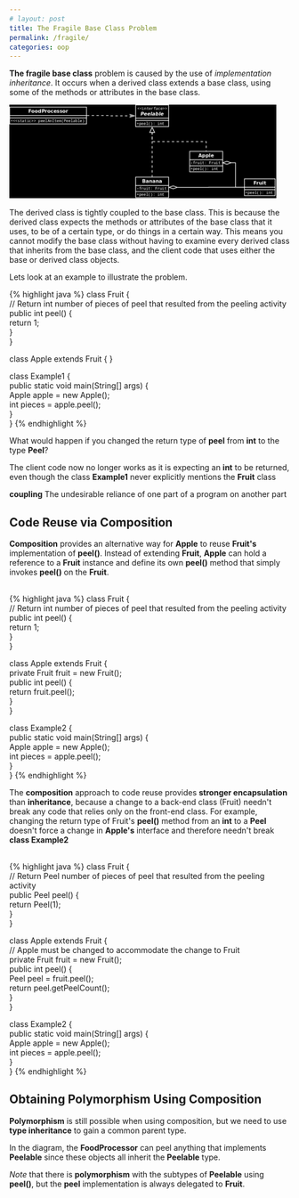 ```yaml
---
# layout: post
title: The Fragile Base Class Problem
permalink: /fragile/
categories: oop
---
```

**The fragile base class** problem is caused by the use of _implementation inheritance_. It occurs when a derived class extends a base class, using some of the methods or attributes in the base class.

![Fragile Base Class UML](/assets/fragile_base_class_uml.png)

The derived class is tightly coupled to the base class. This is because the derived class expects the methods or attributes of the base class that it uses, to be of a certain type, or do things in a certain way. This means you cannot modify the base class without having to examine every derived class that inherits from the base class, and the client code that uses either the base or derived class objects.

Lets look at an example to illustrate the problem.

{% highlight java %}
class Fruit {  
  // Return int number of pieces of peel that resulted from the peeling activity  
  public int peel() {  
    return 1;  
  }  
}  
  
class Apple extends Fruit { }  
  
class Example1 {  
  public static void main(String[] args) {  
    Apple apple = new Apple();  
    int pieces = apple.peel();  
  }  
}
{% endhighlight %}

What would happen if you changed the return type of **peel** from **int** to the type **Peel**?

The client code now no longer works as it is expecting an **int** to be returned, even though the class **Example1** never explicitly mentions the **Fruit** class

__coupling__ The undesirable reliance of one part of a program on another part

Code Reuse via Composition
--------------------------

**Composition** provides an alternative way for **Apple** to reuse **Fruit's** implementation of **peel()**. Instead of extending **Fruit**, **Apple** can hold a reference to a **Fruit** instance and define its own **peel()** method that simply invokes **peel()** on the **Fruit**.

   
{% highlight java %}
class Fruit {  
  // Return int number of pieces of peel that resulted from the peeling activity  
  public int peel() {  
    return 1;  
  }  
}  
  
class Apple extends Fruit {  
  private Fruit fruit = new Fruit();  
  public int peel() {  
    return fruit.peel();  
  }  
}  
  
class Example2 {  
  public static void main(String[] args) {  
    Apple apple = new Apple();  
    int pieces = apple.peel();  
  }  
}
{% endhighlight %}

The **composition** approach to code reuse provides **stronger encapsulation** than **inheritance**, because a change to a back-end class (Fruit) needn't break any code that relies only on the front-end class. For example, changing the return type of Fruit's **peel()** method from an **int** to a **Peel** doesn't force a change in **Apple's** interface and therefore needn't break **class Example2**

   
{% highlight java %}
class Fruit {  
  // Return Peel number of pieces of peel that resulted from the peeling activity  
  public Peel peel() {  
    return Peel(1);  
  }  
}  
  
class Apple extends Fruit {  
  // Apple must be changed to accommodate the change to Fruit  
  private Fruit fruit = new Fruit();  
  public int peel() {  
    Peel peel = fruit.peel();  
    return peel.getPeelCount();  
  }  
}  
  
class Example2 {  
  public static void main(String[] args) {  
    Apple apple = new Apple();  
    int pieces = apple.peel();  
  }  
}
{% endhighlight %}

Obtaining Polymorphism Using Composition
----------------------------------------

**Polymorphism** is still possible when using composition, but we need to use **type inheritance** to gain a common parent type.

In the diagram, the **FoodProcessor** can peel anything that implements **Peelable** since these objects all inherit the **Peelable** type.

_Note_ that there is **polymorphism** with the subtypes of **Peelable** using **peel()**, but the **peel** implementation is always delegated to **Fruit**.
